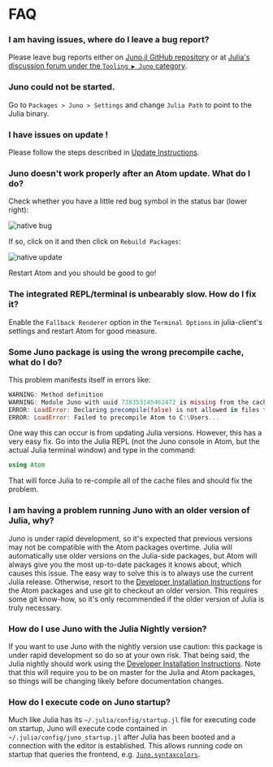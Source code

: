 # FAQ

### I am having issues, where do I leave a bug report?

Please leave bug reports either
on [Juno.jl GitHub repository](https://github.com/JunoLab/Juno.jl/issues) or
at [Julia's discussion forum under the `Tooling ▶ Juno` category](https://discourse.julialang.org/c/tools/juno/l/latest).

### Juno could not be started.

Go to `Packages > Juno > Settings` and change `Julia Path` to point to the Julia binary.

### I have issues on update !

Please follow the steps described in [Update Instructions](@ref).

### Juno doesn't work properly after an Atom update. What do I do?

Check whether you have a little red bug symbol in the status bar (lower right):

![native bug](../assets/native_bug.png)

If so, click on it and then click on `Rebuild Packages`:

![native update](../assets/native_update.png)

Restart Atom and you should be good to go!

### The integrated REPL/terminal is unbearably slow. How do I fix it?

Enable the `Fallback Renderer` option in the `Terminal Options` in julia-client's settings
and restart Atom for good measure.

### Some Juno package is using the wrong precompile cache, what do I do?

This problem manifests itself in errors like:

```julia
WARNING: Method definition
WARNING: Module Juno with uuid 738353145462472 is missing from the cache.
ERROR: LoadError: Declaring precompile(false) is not allowed in files that are being precompiled.
ERROR: LoadError: Failed to precompile Atom to C:\Users...
```

One way this can occur is from updating Julia versions. However, this has a very
easy fix. Go into the Julia REPL (not the Juno console in Atom, but the actual
Julia terminal window) and type in the command:

```julia
using Atom
```

That will force Julia to re-compile all of the cache files and should fix the problem.

### I am having a problem running Juno with an older version of Julia, why?

Juno is under rapid development, so it's expected that previous versions may not
be compatible with the Atom packages overtime. Julia will automatically use older
versions on the Julia-side packages, but Atom will always give you the most up-to-date
packages it knows about, which causes this issue. The easy way to solve this is
to always use the current Julia release. Otherwise, resort to the [Developer Installation Instructions](@ref)
for the Atom packages and use git to checkout an older version. This requires some
git know-how, so it's only recommended if the older version of Julia is truly necessary.

### How do I use Juno with the Julia Nightly version?

If you want to use Juno with the nightly version use caution: this package is under
rapid development so do so at your own risk. That being said, the Julia nightly
should work using the [Developer Installation Instructions](@ref). Note that this will require you to
be on master for the Julia and Atom packages, so things will be changing likely
before documentation changes.

### How do I execute code on Juno startup?

Much like Julia has its `~/.julia/config/startup.jl` file for executing code on startup, Juno will execute code contained in `~/.julia/config/juno_startup.jl` after Julia has been booted and a connection with the editor is established. This allows running code on startup that queries the frontend, e.g. [`Juno.syntaxcolors`](@ref).
